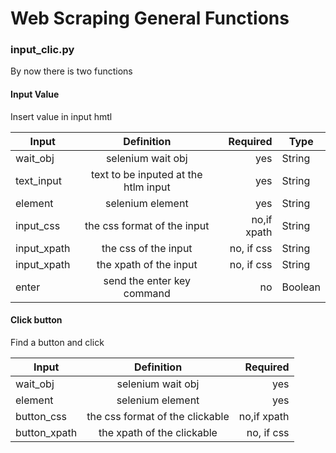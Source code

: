 # Web Scraping General Functions #

### input_clic.py ###

By now there is two functions

#### Input Value ####

Insert value in input hmtl 

| Input     | Definition                            | Required | Type |
|-----------|:------------------------------:|-------:|-------|
|  wait_obj | selenium wait obj                     |	yes    | String |
| text_input| text to be inputed at the htlm input  |   yes    | String |
| element   | selenium element                      |   yes    | String |
| input_css | the css format of the input           |   no,if xpath     | String |
|input_xpath| the css of the input                |   no, if css     | String |
|input_xpath| the xpath of the input                |   no, if css     | String |
| enter     | send the enter key command            | no      | Boolean |

#### Click button ####

Find a button and click 

| Input     | Definition                            | Required |
|------|:------------------------------:|-------:|
|  wait_obj | selenium wait obj                     |	yes    |
| element   | selenium element                      |   yes    |
| button_css | the css format of the clickable           |   no,if xpath     |
|button_xpath| the xpath of the clickable                |   no, if css     |
